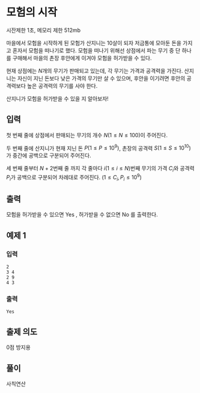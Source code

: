 # 모험의 시작
시잔제한 1초, 메모리 제한 512mb

마을에서 모험을 시작하게 된 모험가 산지니는 $10$살이 되자 저금통에 모아둔 돈을 가지고 혼자서 모험을 떠나기로 했다. 모험을 떠나기 위해선 상점에서 파는 무기 중 단 하나를 구매해서 마을의 촌장 후안에게 이겨야 모험을 허가받을 수 있다. 

현재 상점에는 $N$개의 무기가 판매되고 있는데, 각 무기는 가격과 공격력을 가진다. 산지니는 자신이 지닌 돈보다 낮은 가격의 무기만 살 수 있으며, 후안을 이기려면 후안의 공격력보다 높은 공격력의 무기를 사야 한다. 

산지니가 모험을 허가받을 수 있을 지 알아보자!

## 입력

첫 번째 줄에 상점에서 판매되는 무기의 개수 $N(1 ≤ N ≤ 100)$이 주어진다.

두 번째 줄에 산지니가 현재 지닌 돈 $P(1 ≤ P ≤ 10^{9})$, 촌장의 공격력 $S(1 ≤ S ≤ 10^{10})$가 중간에 공백으로 구분되어 주어진다.

세 번째 줄부터 $N + 2$번째 줄 까지 각 줄마다 $i(1 ≤ i ≤ N)$번째 무기의 가격 $C_{i}$와 공격력 $P_{i}$가 공백으로 구분되어 차례대로 주어진다.  $(1 ≤ C_{i}, P_{i} ≤ 10^{9})$

## 출력

모험을 허가받을 수 있으면 Yes , 허가받을 수 없으면 No 를 출력한다.

## 예제 1

### 입력

```
2
3 4
2 9
4 3
```

### 출력

```
Yes
```

## 출제 의도

0점 방지용

## 풀이

사칙연산
